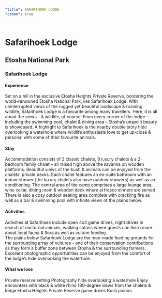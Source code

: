 ```yaml
---
"title": SAFARIHOEK LODGE
"canon": true

---
```


# Safarihoek Lodge
## Etosha National Park
### Safarihoek Lodge

#### Experience
Set on a hill in the exclusive Etosha Heights Private Reserve, bordering the world-renowned Etosha National Park, lies Safarihoek Lodge.
With uninterrupted views of the rugged yet beautiful landscape &amp; roaming wildlife, Safarihoek Lodge is a favourite among many travellers.
Here, it is all about the views - &amp; wildlife, of course!  From every corner of the lodge – including the swimming pool, chalet &amp; dining area – Etosha’s unspoilt beauty is showcased.
A highlight to Safarihoek is the nearby double story hide overlooking a waterhole where wildlife enthusiasts love to get up-close &amp; personal with some of their favourite animals.

#### Stay
Accommodation consists of 2 classic chalets, 8 luxury chalets &amp; a 2-bedroom family chalet – all raised high above the savanna on wooden platforms.
Beautiful views of the bush &amp; animals can be enjoyed from the chalets’ private decks.
Each chalet features an en-suite bathroom with an indoor shower (the luxury chalets also have outdoor showers) as well as air-conditioning.
The central area of the camp comprises a large lounge area, wine cellar, dining room &amp; wooden deck where al fresco dinners are served.  There is also a cosy outdoor seating area complete with crackling fire as well as a bar &amp; swimming pool with infinite views of the plains below.

#### Activities
Activities at Safarihoek include open 4x4 game drives, night drives in search of nocturnal animals, walking safaris where guests can learn more about local fauna &amp; flora as well as vulture feeding.  
The plains below Safarihoek Lodge are the man-made feeding grounds for the surrounding array of vultures – one of their conservation contributions as they form a buffer zone between Etosha &amp; the surrounding farmers.
Excellent photographic opportunities can be enjoyed from the comfort of the lodge’s hide overlooking the waterhole.


#### What we love
Private reserve setting
Photography hide overlooking a waterhole
Enjoy encounters with black &amp; white rhino
180-degree views from the chalets &amp; lodge
Etosha Heights Private Reserve game drives
Bush picnics